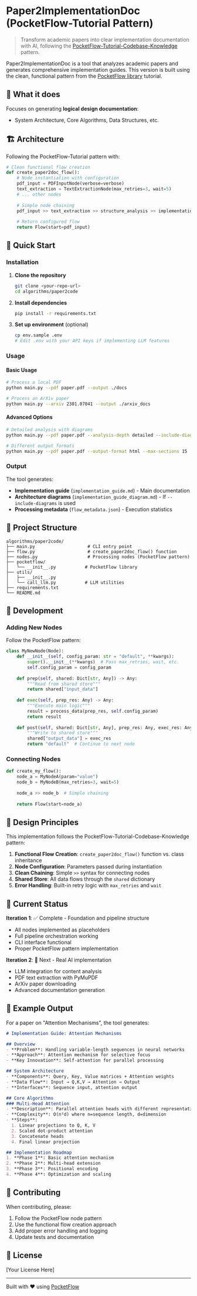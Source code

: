 # Paper2ImplementationDoc (PocketFlow-Tutorial Pattern)

> Transform academic papers into clear implementation documentation with AI, following the [PocketFlow-Tutorial-Codebase-Knowledge](https://github.com/The-Pocket/PocketFlow-Tutorial-Codebase-Knowledge) pattern.

Paper2ImplementationDoc is a tool that analyzes academic papers and generates comprehensive implementation guides. This version is built using the clean, functional pattern from the [PocketFlow library](https://github.com/The-Pocket/PocketFlow) tutorial.

## 🎯 What it does

Focuses on generating **logical design documentation**:

- System Architecture, Core Algorithms, Data Structures, etc.

## 🏗️ Architecture

Following the PocketFlow-Tutorial pattern with:

```python
# Clean functional flow creation
def create_paper2doc_flow():
    # Node instantiation with configuration
    pdf_input = PDFInputNode(verbose=verbose)
    text_extraction = TextExtractionNode(max_retries=3, wait=5)
    # ... other nodes
    
    # Simple node chaining
    pdf_input >> text_extraction >> structure_analysis >> implementation_analysis >> documentation_generation
    
    # Return configured flow
    return Flow(start=pdf_input)
```

## 🚀 Quick Start

### Installation

1.  **Clone the repository**
    ```bash
    git clone <your-repo-url>
    cd algorithms/paper2code
    ```

2.  **Install dependencies**
    ```bash
    pip install -r requirements.txt 
    ```

3.  **Set up environment** (optional)
    ```bash
    cp env.sample .env
    # Edit .env with your API keys if implementing LLM features
    ```

### Usage

#### **Basic Usage**
```bash
# Process a local PDF
python main.py --pdf paper.pdf --output ./docs

# Process an ArXiv paper
python main.py --arxiv 2301.07041 --output ./arxiv_docs
```

#### **Advanced Options**
```bash
# Detailed analysis with diagrams
python main.py --pdf paper.pdf --analysis-depth detailed --include-diagrams --verbose

# Different output formats
python main.py --pdf paper.pdf --output-format html --max-sections 15
```

### Output

The tool generates:
- **Implementation guide** (`implementation_guide.md`) - Main documentation
- **Architecture diagrams** (`implementation_guide_diagram.md`) - If `--include-diagrams` is used
- **Processing metadata** (`flow_metadata.json`) - Execution statistics

## 📁 Project Structure

```
algorithms/paper2code/
├── main.py                    # CLI entry point  
├── flow.py                    # create_paper2doc_flow() function
├── nodes.py                   # Processing nodes (PocketFlow pattern)
├── pocketflow/
│   └── __init__.py           # PocketFlow library
├── utils/
│   ├── __init__.py
│   └── call_llm.py           # LLM utilities
├── requirements.txt
└── README.md
```

## 🔧 Development

### Adding New Nodes

Follow the PocketFlow pattern:

```python
class MyNewNode(Node):
    def __init__(self, config_param: str = "default", **kwargs):
        super().__init__(**kwargs)  # Pass max_retries, wait, etc.
        self.config_param = config_param
    
    def prep(self, shared: Dict[str, Any]) -> Any:
        """Read from shared store"""
        return shared["input_data"]
    
    def exec(self, prep_res: Any) -> Any:
        """Execute main logic"""
        result = process_data(prep_res, self.config_param)
        return result
    
    def post(self, shared: Dict[str, Any], prep_res: Any, exec_res: Any) -> str:
        """Write to shared store"""
        shared["output_data"] = exec_res
        return "default"  # Continue to next node
```

### Connecting Nodes

```python
def create_my_flow():
    node_a = MyNodeA(param="value")
    node_b = MyNodeB(max_retries=3, wait=5)
    
    node_a >> node_b  # Simple chaining
    
    return Flow(start=node_a)
```

## 🎯 Design Principles

This implementation follows the PocketFlow-Tutorial-Codebase-Knowledge pattern:

1. **Functional Flow Creation**: `create_paper2doc_flow()` function vs. class inheritance
2. **Node Configuration**: Parameters passed during instantiation 
3. **Clean Chaining**: Simple `>>` syntax for connecting nodes
4. **Shared Store**: All data flows through the `shared` dictionary
5. **Error Handling**: Built-in retry logic with `max_retries` and `wait`

## 🚧 Current Status

**Iteration 1**: ✅ Complete - Foundation and pipeline structure
- All nodes implemented as placeholders
- Full pipeline orchestration working  
- CLI interface functional
- Proper PocketFlow pattern implementation

**Iteration 2**: 🔄 Next - Real AI implementation
- LLM integration for content analysis
- PDF text extraction with PyMuPDF
- ArXiv paper downloading
- Advanced documentation generation

## 🎯 Example Output

For a paper on "Attention Mechanisms", the tool generates:

```markdown
# Implementation Guide: Attention Mechanisms

## Overview
- **Problem**: Handling variable-length sequences in neural networks
- **Approach**: Attention mechanism for selective focus
- **Key Innovation**: Self-attention for parallel processing

## System Architecture
- **Components**: Query, Key, Value matrices + Attention weights
- **Data Flow**: Input → Q,K,V → Attention → Output
- **Interfaces**: Sequence input, attention output

## Core Algorithms
### Multi-Head Attention
- **Description**: Parallel attention heads with different representations
- **Complexity**: O(n²d) where n=sequence length, d=dimension
- **Steps**:
  1. Linear projections to Q, K, V
  2. Scaled dot-product attention
  3. Concatenate heads
  4. Final linear projection

## Implementation Roadmap
1. **Phase 1**: Basic attention mechanism
2. **Phase 2**: Multi-head extension
3. **Phase 3**: Positional encoding
4. **Phase 4**: Optimization and scaling
```

## 🤝 Contributing

When contributing, please:

1. Follow the PocketFlow node pattern
2. Use the functional flow creation approach
3. Add proper error handling and logging
4. Update tests and documentation

## 📝 License

[Your License Here]

---

Built with ❤️ using [PocketFlow](https://github.com/The-Pocket/PocketFlow) 